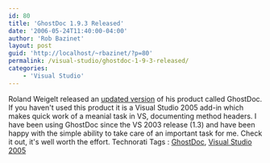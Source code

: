 ```yaml
---
id: 80
title: 'GhostDoc 1.9.3 Released'
date: '2006-05-24T11:40:00-04:00'
author: 'Rob Bazinet'
layout: post
guid: 'http://localhost/~rbazinet/?p=80'
permalink: /visual-studio/ghostdoc-1-9-3-released/
categories:
    - 'Visual Studio'
---
```


Roland Weigelt released an [updated version](http://weblogs.asp.net/rweigelt/archive/2006/05/24/GhostDoc-1.9.3-_2800_for-Visual-Studio-2005_2900_-Released.aspx) of his product called GhostDoc. If you haven't used this product it is a Visual Studio 2005 add-in which makes quick work of a meanial task in VS, documenting method headers. I have been using GhostDoc since the VS 2003 release (1.3) and have been happy with the simple ability to take care of an important task for me. Check it out, it's well worth the effort. Technorati Tags : [GhostDoc](http://technorati.com/tag/GhostDoc), [Visual Studio 2005](http://technorati.com/tag/Visual%20Studio%202005)
